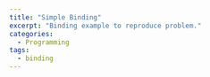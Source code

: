 ```yaml
---
title: "Simple Binding"
excerpt: "Binding example to reproduce problem."
categories:
  - Programming
tags:
  - binding
---
```


<div id="simpleDiv"></div>
<div id="plotSimple"></div>
<script>runJSSimple();</script>

